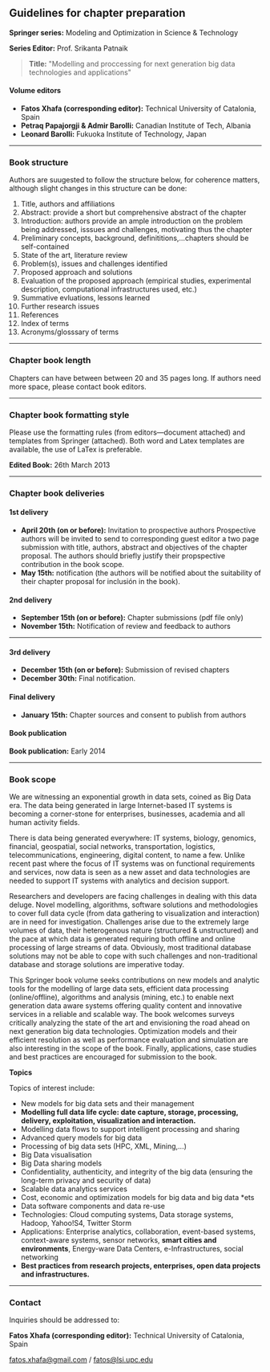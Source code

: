 ﻿## Guidelines for chapter preparation

__Springer series:__ Modeling and Optimization in Science & Technology

__Series Editor:__ Prof. Srikanta Patnaik


> __Title:__ "Modelling and proccessing for next generation big data technologies and applications"

#### Volume editors

* __Fatos Xhafa (corresponding editor):__ Technical University of Catalonia, Spain
* __Petraq Papajorgji & Admir Barolli:__ Canadian Institute of Tech, Albania
* __Leonard Barolli:__ Fukuoka Institute of Technology, Japan

***

### Book structure

Authors are suugested to follow the structure below, for coherence matters, although slight changes in this structure can be done:

1. Title, authors and affiliations
2. Abstract: provide a short but comprehensive abstract of the chapter
3. Introduction: authors provide an ample introduction on the problem being addressed, isssues and challenges, motivating thus the chapter
4. Preliminary concepts, background, definititions,...chapters should be self-contained
5. State of the art, literature review
6. Problem(s), issues and challenges identified
7. Proposed approach and solutions
8. Evaluation of the proposed approach (empirical studies, experimental description, computational infrastructures used, etc.)
9. Summative evluations, lessons learned
10. Further research issues
11. References
12. Index of terms
13. Acronyms/glosssary of terms

***

### Chapter book length

Chapters can have between between 20 and 35 pages long. If authors need more space, please contact book editors.

***

### Chapter book formatting style

Please use the formatting rules (from editors—document attached) and templates from Springer (attached). Both word and Latex templates are available, the use of LaTex is preferable.

__Edited Book:__ 26th March 2013

***

### Chapter book deliveries

#### 1st delivery
* __April 20th (on or before):__ Invitation to prospective authors Prospective authors will be invited to send to corresponding guest editor a two page submission with title, authors, abstract and objectives of the chapter proposal. The authors should briefly justify their propspective contribution in the book scope.
* __May 15th:__ notification (the authors will be notified about the suitability of their chapter proposal for inclusión in the book).

#### 2nd delivery
* __September 15th (on or before):__ Chapter submissions (pdf file only)
* __November 15th:__ Notification of review and feedback to authors

***

#### 3rd delivery
* __December 15th (on or before):__ Submission of revised chapters
* __December 30th:__ Final notification.

#### Final delivery
* __January 15th:__ Chapter sources and consent to publish from authors


#### Book publication
__Book publication:__ Early 2014

***

### Book scope

We are witnessing an exponential growth in data sets, coined as Big Data era. The data being generated in large Internet-based IT systems is becoming a corner-stone for enterprises, businesses, academia and all human activity fields.

There is data being generated everywhere: IT systems, biology, genomics, financial, geospatial, social networks, transportation, logistics, telecommunications, engineering, digital content, to name a few. Unlike recent past where the focus of IT systems was on functional requirements and services, now data is seen as a new asset and data technologies are needed to support IT systems with analytics and decision support.

Researchers and developers are facing challenges in dealing with this data deluge. Novel modelling, algorithms, software solutions and methodologies to cover full data cycle (from data gathering to visualization and interaction) are in need for investigation. Challenges arise due to the extremely large volumes of data, their heterogenous nature (structured & unstructured) and the pace at which data is generated requiring both offline and online processing of large streams of data. Obviously, most traditional database solutions may not be able to cope with such challenges and non-traditional database and storage solutions are imperative today.

This Springer book volume seeks contributions on new models and analytic tools for the modelling of large data sets, efficient data processing (online/offline), algorithms and analysis (mining, etc.) to enable next generation data aware systems offering quality content and innovative services in a reliable and scalable way. The book welcomes surveys critically analyzing the state of the art and envisioning the road ahead on next generation big data technologies. Optimization models and their efficient resolution as well as performance evaluation and simulation are also interesting in the scope of the book. Finally, applications, case studies and best practices are encouraged for submission to the book.

__Topics__

Topics of interest include:

* New models for big data sets and their management
* __Modelling full data life cycle: date capture, storage, processing, delivery, exploitation, visualization and interaction.__
* Modelling data flows to support intelligent processing and sharing
* Advanced query models for big data
* Processing of big data sets (HPC, XML, Mining,...)
* Big Data visualisation
* Big Data sharing models
* Confidentiality, authenticity, and integrity of the big data (ensuring the long-term privacy and security of data)
* Scalable data analytics services
* Cost, economic and optimization models for big data and big data *ets
* Data software components and data re-use
* Technologies: Cloud computing systems, Data storage systems, Hadoop, Yahoo!S4, Twitter Storm
* Applications: Enterprise analytics, collaboration, event-based systems, context-aware systems, sensor networks, __smart cities and environments__, Energy-ware Data Centers, e-Infrastructures, social networking
* __Best practices from research projects, enterprises, open data projects and infrastructures.__

***

### Contact

Inquiries should be addressed to:

__Fatos Xhafa (corresponding editor):__ Technical University of Catalonia, Spain

fatos.xhafa@gmail.com / fatos@lsi.upc.edu
